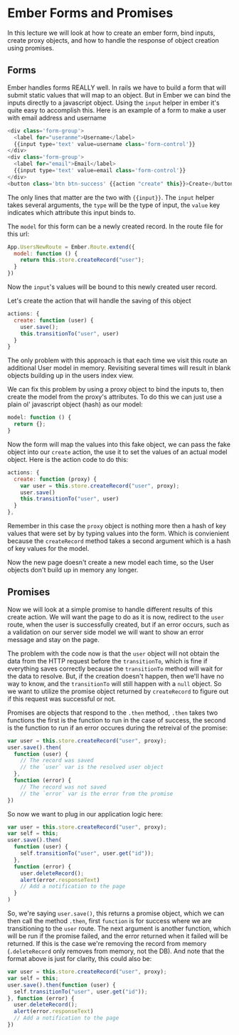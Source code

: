 # Ember Forms and Promises

In this lecture we will look at how to create an ember form, bind inputs, create
proxy objects, and how to handle the response of object creation using promises.

## Forms

Ember handles forms REALLY well. In rails we have to build a form that will 
submit static values that will map to an object. But in Ember we can bind the 
inputs directly to a javascript object. Using the `input` helper in ember it's
quite easy to accomplish this. Here is an example of a form to make a user with 
email address and username

```js
<div class='form-group'>
  <label for="useranme">Username</label>
  {{input type='text' value=username class='form-control'}}
</div>
<div class='form-group'>
  <label for="email">Email</label>
  {{input type='text' value=email class='form-control'}}
</div>
<button class='btn btn-success' {{action "create" this}}>Create</button>
```

The only lines that matter are the two with `{{input}}`. The `input` helper
takes several arguments, the `type` will be the type of input, the `value`
key indicates which attribute this input binds to.

The `model` for this form can be a newly created record. In the route file for 
this url:

```js
App.UsersNewRoute = Ember.Route.extend({
  model: function () {
    return this.store.createRecord("user");
  }
})
```

Now the `input`'s values will be bound to this newly created user record.

Let's create the action that will handle the saving of this object

```js
actions: {
  create: function (user) {
    user.save();
    this.transitionTo("user", user)
  }
}
```

The only problem with this approach is that each time we visit this route an
additional User model in memory. Revisiting several times will result in blank
objects building up in the users index view.

We can fix this problem by using a proxy object to bind the inputs to, then create
the model from the proxy's attributes. To do this we can just use a plain ol' 
javascript object (hash) as our model:

```js
model: function () {
  return {};
}
```

Now the form will map the values into this fake object, we can pass the fake object
into our `create` action, the use it to set the values of an actual model object.
Here is the action code to do this:

```js
actions: {
  create: function (proxy) {
    var user = this.store.createRecord("user", proxy);
    user.save()
    this.transitionTo("user", user)
  }
},
```

Remember in this case the `proxy` object is nothing more then a hash of key values
that were set by by typing values into the form. Which is convienient because the
`createRecord` method takes a second argument which is a hash of key values for 
the model.

Now the new page doesn't create a new model each time, so the User objects don't
build up in memory any longer.

## Promises

Now we will look at a simple promise to handle different results of this create
action. We will want the page to do as it is now, redirect to the `user` route,
when the user is successfully created, but if an error occurs, such as a validation
on our server side model we will want to show an error message and stay on the page.

The problem with the code now is that the `user` object will not obtain the data
from the HTTP request before the `transitionTo`, which is fine if everything saves
correctly because the `transitionTo` method will wait for the data to resolve.
But, if the creation doesn't happen, then we'll have no way to know, and the
`transitionTo` will still happen with a `null` object. So we want to utilize the
promise object returned by `createRecord` to figure out if this request was
successful or not.

Promises are objects that respond to the `.then` method, `.then` takes two functions
the first is the function to run in the case of success, the second is the function
to run if an error occures during the retreival of the promise:

```js
var user = this.store.createRecord("user", proxy);
user.save().then(
  function (user) {
    // The record was saved
    // the `user` var is the resolved user object
  }, 
  function (error) {
    // The record was not saved  
    // the `error` var is the error from the promise
})
```

So now we want to plug in our application logic here:

```js
var user = this.store.createRecord("user", proxy);
var self = this;
user.save().then(
  function (user) {
    self.transitionTo("user", user.get("id"));
  }, 
  function (error) {
    user.deleteRecord();
    alert(error.responseText)
    // Add a notification to the page
  }
)
```

So, we're saying `user.save()`, this returns a promise object, which we can then
call the method `.then`, first `function` is for success where we are transitioning 
to the `user` route. The next argument is another function, which will be run if
the promise failed, and the error returned when it failed will be returned. If
this is the case we're removing the record from memory (`.deleteRecord` only removes
from memory, not the DB). And note that the format above is just for clarity, this
could also be:

```js
var user = this.store.createRecord("user", proxy);
var self = this;
user.save().then(function (user) {
  self.transitionTo("user", user.get("id"));
}, function (error) {
  user.deleteRecord();
  alert(error.responseText)
  // Add a notification to the page
})
```

